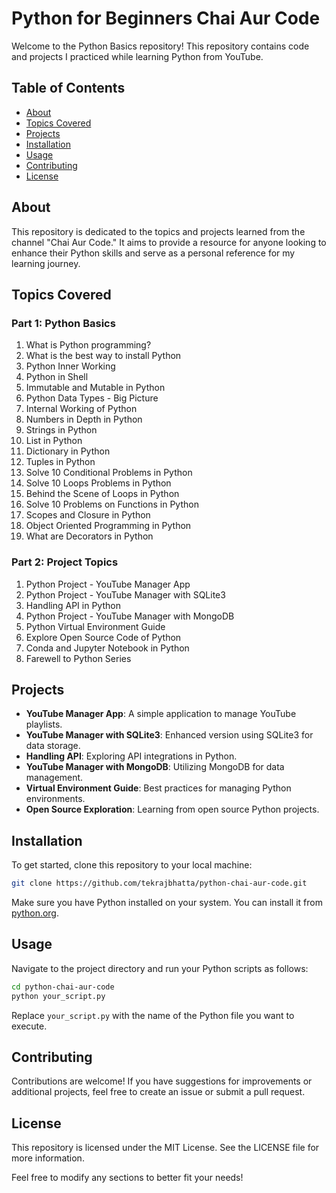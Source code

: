 # Python for Beginners Chai Aur Code

Welcome to the Python Basics repository! This repository contains code and projects I practiced while learning Python from YouTube.

## Table of Contents

- [About](#about)
- [Topics Covered](#topics-covered)
- [Projects](#projects)
- [Installation](#installation)
- [Usage](#usage)
- [Contributing](#contributing)
- [License](#license)

## About

This repository is dedicated to the topics and projects learned from the channel "Chai Aur Code." It aims to provide a resource for anyone looking to enhance their Python skills and serve as a personal reference for my learning journey.

## Topics Covered

### Part 1: Python Basics
1. What is Python programming?
2. What is the best way to install Python
3. Python Inner Working
4. Python in Shell
5. Immutable and Mutable in Python
6. Python Data Types - Big Picture
7. Internal Working of Python
8. Numbers in Depth in Python
9. Strings in Python
10. List in Python
11. Dictionary in Python
12. Tuples in Python
13. Solve 10 Conditional Problems in Python
14. Solve 10 Loops Problems in Python
15. Behind the Scene of Loops in Python
16. Solve 10 Problems on Functions in Python
17. Scopes and Closure in Python
18. Object Oriented Programming in Python
19. What are Decorators in Python

### Part 2: Project Topics
1. Python Project - YouTube Manager App
2. Python Project - YouTube Manager with SQLite3
3. Handling API in Python
4. Python Project - YouTube Manager with MongoDB
5. Python Virtual Environment Guide
6. Explore Open Source Code of Python
7. Conda and Jupyter Notebook in Python
8. Farewell to Python Series

## Projects

- **YouTube Manager App**: A simple application to manage YouTube playlists.
- **YouTube Manager with SQLite3**: Enhanced version using SQLite3 for data storage.
- **Handling API**: Exploring API integrations in Python.
- **YouTube Manager with MongoDB**: Utilizing MongoDB for data management.
- **Virtual Environment Guide**: Best practices for managing Python environments.
- **Open Source Exploration**: Learning from open source Python projects.

## Installation

To get started, clone this repository to your local machine:

```bash
git clone https://github.com/tekrajbhatta/python-chai-aur-code.git
```

Make sure you have Python installed on your system. You can install it from [python.org](https://www.python.org).

## Usage

Navigate to the project directory and run your Python scripts as follows:

```bash
cd python-chai-aur-code
python your_script.py
```

Replace `your_script.py` with the name of the Python file you want to execute.

## Contributing

Contributions are welcome! If you have suggestions for improvements or additional projects, feel free to create an issue or submit a pull request.

## License

This repository is licensed under the MIT License. See the LICENSE file for more information.

Feel free to modify any sections to better fit your needs!
